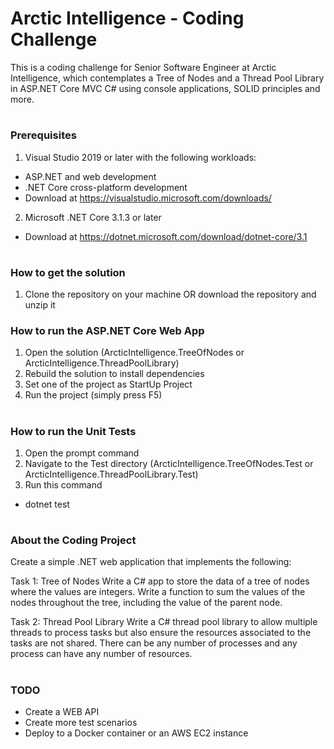# Arctic Intelligence - Coding Challenge
This is a coding challenge for Senior Software Engineer at Arctic Intelligence, which contemplates a Tree of Nodes and a Thread Pool Library in ASP.NET Core MVC C# using console applications, SOLID principles and more.
#
### Prerequisites
1. Visual Studio 2019 or later with the following workloads:
* ASP.NET and web development
* .NET Core cross-platform development
* Download at https://visualstudio.microsoft.com/downloads/
2. Microsoft .NET Core 3.1.3 or later
* Download at https://dotnet.microsoft.com/download/dotnet-core/3.1
#
### How to get the solution
1. Clone the repository on your machine OR download the repository and unzip it
### How to run the ASP.NET Core Web App
1. Open the solution (ArcticIntelligence.TreeOfNodes or ArcticIntelligence.ThreadPoolLibrary)
2. Rebuild the solution to install dependencies
3. Set one of the project as StartUp Project
4. Run the project (simply press F5)
#
### How to run the Unit Tests
1. Open the prompt command
2. Navigate to the Test directory (ArcticIntelligence.TreeOfNodes.Test or ArcticIntelligence.ThreadPoolLibrary.Test)
3. Run this command
* dotnet test
#
### About the Coding Project
Create a simple .NET web application that implements the following:

Task 1: Tree of Nodes
Write a C# app to store the data of a tree of nodes where the values are integers.
Write a function to sum the values of the nodes throughout the tree, including the value of the parent node.

Task 2: Thread Pool Library
Write a C# thread pool library to allow multiple threads to process tasks but also ensure the resources associated to the tasks are not shared.
There can be any number of processes and any process can have any number of resources.
#
### TODO
* Create a WEB API
* Create more test scenarios
* Deploy to a Docker container or an AWS EC2 instance
